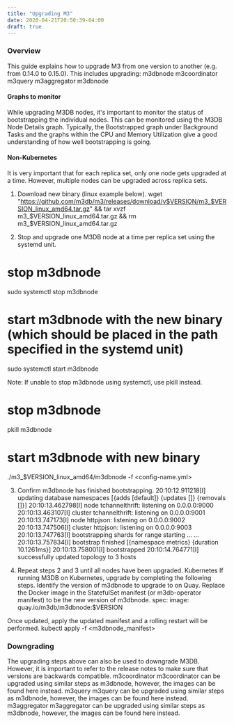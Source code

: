 ```yaml
---
title: "Upgrading M3"
date: 2020-04-21T20:50:39-04:00
draft: true
---
```


### Overview
This guide explains how to upgrade M3 from one version to another (e.g. from 0.14.0 to 0.15.0). This includes upgrading:
m3dbnode
m3coordinator
m3query
m3aggregator
m3dbnode

#### Graphs to monitor
While upgrading M3DB nodes, it's important to monitor the status of bootstrapping the individual nodes. This can be monitored using the M3DB Node Details graph. Typically, the Bootstrapped graph under Background Tasks and the graphs within the CPU and Memory Utilization give a good understanding of how well bootstrapping is going.

#### Non-Kubernetes
It is very important that for each replica set, only one node gets upgraded at a time. However, multiple nodes can be upgraded across replica sets.

1) Download new binary (linux example below).
wget "https://github.com/m3db/m3/releases/download/v$VERSION/m3_$VERSION_linux_amd64.tar.gz" && tar xvzf m3_$VERSION_linux_amd64.tar.gz && rm m3_$VERSION_linux_amd64.tar.gz

2) Stop and upgrade one M3DB node at a time per replica set using the systemd unit.
# stop m3dbnode
sudo systemctl stop m3dbnode

# start m3dbnode with the new binary (which should be placed in the path specified in the systemd unit)
sudo systemctl start m3dbnode

Note: If unable to stop m3dbnode using systemctl, use pkill instead.
# stop m3dbnode
pkill m3dbnode

# start m3dbnode with new binary
./m3_$VERSION_linux_amd64/m3dbnode -f <config-name.yml>

3) Confirm m3dbnode has finished bootstrapping.
20:10:12.911218[I] updating database namespaces [{adds [default]} {updates []} {removals []}]
20:10:13.462798[I] node tchannelthrift: listening on 0.0.0.0:9000
20:10:13.463107[I] cluster tchannelthrift: listening on 0.0.0.0:9001
20:10:13.747173[I] node httpjson: listening on 0.0.0.0:9002
20:10:13.747506[I] cluster httpjson: listening on 0.0.0.0:9003
20:10:13.747763[I] bootstrapping shards for range starting ...
...
20:10:13.757834[I] bootstrap finished [{namespace metrics} {duration 10.1261ms}]
20:10:13.758001[I] bootstrapped
20:10:14.764771[I] successfully updated topology to 3 hosts

4) Repeat steps 2 and 3 until all nodes have been upgraded.
Kubernetes
If running M3DB on Kubernetes, upgrade by completing the following steps.
Identify the version of m3dbnode to upgrade to on Quay.
Replace the Docker image in the StatefulSet manifest (or m3db-operator manifest) to be the new version of m3dbnode.
spec:
  image: quay.io/m3db/m3dbnode:$VERSION

Once updated, apply the updated manifest and a rolling restart will be performed.
kubectl apply -f <m3dbnode_manifest>

### Downgrading
The upgrading steps above can also be used to downgrade M3DB. However, it is important to refer to the release notes to make sure that versions are backwards compatible.
m3coordinator
m3coordinator can be upgraded using similar steps as m3dbnode, however, the images can be found here instead.
m3query
m3query can be upgraded using similar steps as m3dbnode, however, the images can be found here instead.
m3aggregator
m3aggregator can be upgraded using similar steps as m3dbnode, however, the images can be found here instead.



